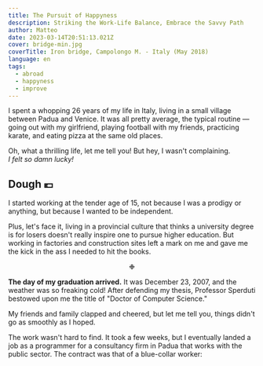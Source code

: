 ```yaml
---
title: The Pursuit of Happyness
description: Striking the Work-Life Balance, Embrace the Savvy Path
author: Matteo
date: 2023-03-14T20:51:13.021Z
cover: bridge-min.jpg
coverTitle: Iron bridge, Campolongo M. - Italy (May 2018)
language: en
tags:
  - abroad
  - happyness
  - improve
---
```


I spent a whopping 26 years of my life in Italy, living in a small village between Padua and Venice.
It was all pretty average, the typical routine &mdash; going out with my girlfriend, playing football with my friends,
practicing karate, and eating pizza at the same old places. 

Oh, what a thrilling life, let me tell you! But hey, I wasn't complaining.<br/>_I felt so damn lucky!_

## Dough 💶

I started working at the tender age of 15, not because I was a prodigy or anything, 
but because I wanted to be independent. 

Plus, let's face it, living in a provincial culture that thinks a university degree is for losers doesn't really inspire one to pursue higher education.
But working in factories and construction sites left a mark on me and gave me the kick in the ass I needed to hit the books.

<div align="center">❉</div>

__The day of my graduation arrived.__
It was December 23, 2007, and the weather was so freaking cold!
After defending my thesis, Professor Sperduti bestowed upon me the title of "Doctor of Computer Science." 

My friends and family clapped and cheered, but let me tell you, things didn't go as smoothly as I hoped.

The work wasn't hard to find.
It took a few weeks, but I eventually landed a job as a programmer for a consultancy firm in Padua that works with the public sector.
The contract was that of a blue-collar worker:
